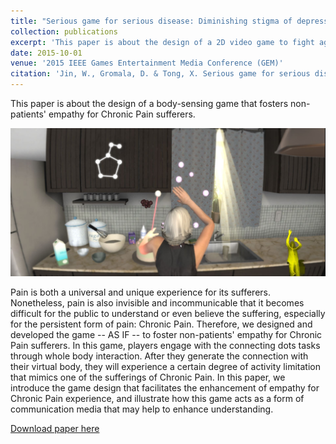 ```yaml
---
title: "Serious game for serious disease: Diminishing stigma of depression via game experience"
collection: publications
excerpt: 'This paper is about the design of a 2D video game to fight against the stigma around depression.'
date: 2015-10-01
venue: '2015 IEEE Games Entertainment Media Conference (GEM)'
citation: 'Jin, W., Gromala, D. & Tong, X. Serious game for serious disease: Diminishing stigma of depression via game experience. in 2015 IEEE Games Entertainment Media Conference (GEM) 1–2 (2015). doi:10.1109/GEM.2015.7377256'
---
```


This paper is about the design of a body-sensing game that fosters non-patients' empathy for Chronic Pain sufferers.

![ASIF-game](/images/ASIF.JPG)

Pain is both a universal and unique experience for its sufferers. Nonetheless, pain is also invisible and incommunicable that it becomes difficult for the public to understand or even believe the suffering, especially for the persistent form of pain: Chronic Pain. Therefore, we designed and developed the game -- AS IF -- to foster non-patients' empathy for Chronic Pain sufferers. In this game, players engage with the connecting dots tasks through whole body interaction. After they generate the connection with their virtual body, they will experience a certain degree of activity limitation that mimics one of the sufferings of Chronic Pain. In this paper, we introduce the game design that facilitates the enhancement of empathy for Chronic Pain experience, and illustrate how this game acts as a form of communication media that may help to enhance understanding.


[Download paper here](http://weinajin.github.io/files/ASIF_JIN.pdf)
